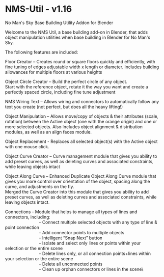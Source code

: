 # NMS-Util - v1.16
 No Man's Sky Base Building Utility Addon for Blender
 
 Welcome to the NMS Util, a base building add-on in Blender, that adds object manipulation utilities when base building in Blender for No Man's Sky.

The following features are included:
 
Floor Creator –      Creates round or square floors quickly and efficiently, with fine tuning of edges
                     adjustable width x length or diameter.  Includes building allowances for 
                     multiple floors at various heights
                     
Object Circle Creator – Build the perfect circle of any object.  
                        Start with the reference object, rotate it the way you want and create a perfectly spaced circle, 
                        including fine tune adjustment
                        
NMS Wiring Text – Allows wiring and connectors to automatically follow any text you create 
                  (not perfect, but does all the heavy lifting!)
                  
Object Manipulation – Allows move/copy of objects & their attributes (scale, rotation) between the 
                      Active object (one with the orange origin) and one or more selected objects. 
                      Also Includes object alignment & distribution modules, as well as an align faces module.
                      
Object Replacement -  Replaces all selected object(s) with the Active object with one mouse click.

Object Curve Creator –  Curve management module that gives you ability to add preset curves, as well 
                      as deleting curves and associated constraints, while leaving objects intact

Object Along Curve –  Enhanced Duplicate Object Along Curve module that gives you more control 
                      over orientation of the object, spacing along the curve, and adjustments on the fly.\
		      Merged the Curve Creator into this module that gives you ability to add preset curves, as well 
                      as deleting curves and associated constraints, while leaving objects intact.

Connections 		- Module that helps to manage all types of lines and connectors, including:\
                            - Connect multiple selected objects with any type of line & point connection\
                            - Add connector points to multiple objects\
                            - Intelligent “Snap Next” button\
                            - Isolate and select only lines or points within your selection or the entire scene\
                            - Delete lines only, or all connection points+lines within your selection or the entire scene\
                            - Delete all unconnected points\
                            - Clean up orphan connectors or lines in the scene\
